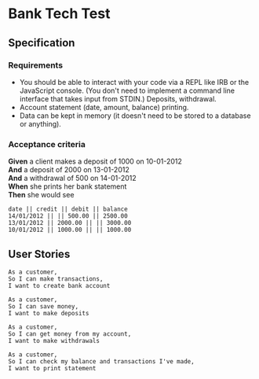 # Bank Tech Test
## Specification
### Requirements
* You should be able to interact with your code via a REPL like IRB or the JavaScript console. (You don't need to implement a command line interface that takes input from STDIN.)
Deposits, withdrawal.
* Account statement (date, amount, balance) printing.
* Data can be kept in memory (it doesn't need to be stored to a database or anything).

### Acceptance criteria
**Given** a client makes a deposit of 1000 on 10-01-2012\
**And** a deposit of 2000 on 13-01-2012\
**And** a withdrawal of 500 on 14-01-2012\
**When** she prints her bank statement\
**Then** she would see
```
date || credit || debit || balance
14/01/2012 || || 500.00 || 2500.00
13/01/2012 || 2000.00 || || 3000.00
10/01/2012 || 1000.00 || || 1000.00
```
## User Stories
```
As a customer,
So I can make transactions,
I want to create bank account
```
```
As a customer,
So I can save money,
I want to make deposits
```
```
As a customer,
So I can get money from my account,
I want to make withdrawals
```
```
As a customer,
So I can check my balance and transactions I've made,
I want to print statement
```